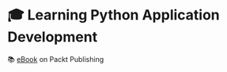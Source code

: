 # :mortar_board: Learning Python Application Development

:books: [eBook][ebook] on Packt Publishing

[ebook]: https://www.packtpub.com/product/learning-python-application-development/9781785889196
